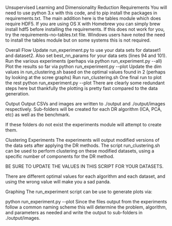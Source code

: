 Unsupervised Learning and Dimensionality Reduction
Requirements
You will need to use python 3.x with this code, and to pip install the packages in requirements.txt. The main addition here is the tables module which does require HDF5. If you are using OS X with Homebrew you can simply brew install hdf5 before installing the requirements. If this does not work for you, try the requirements-no-tables.txt file. Windows users have noted the need to install the tables module but on some systems this is not required.

Overall Flow
Update run_experiment.py to use your data sets for dataset1 and dataset2. Also set best_nn_params for your data sets (lines 94 and 101).
Run the various experiments (perhaps via python run_experiment.py --all)
Plot the results so far via python run_experiment.py --plot
Update the dim values in run_clustering.sh based on the optimal values found in 2 (perhaps by looking at the scree graphs)
Run run_clustering.sh
One final run to plot the rest python run_experiment.py --plot
There are clearly some redundant steps here but thankfully the plotting is pretty fast compared to the data generation.

Output
Output CSVs and images are written to ./output and ./output/images respectively. Sub-folders will be created for each DR algorithm (ICA, PCA, etc) as well as the benchmark.

If these folders do not exist the experiments module will attempt to create them.

Clustering Experiments
The experiments will output modified versions of the data sets after applying the DR methods. The script run_clustering.sh can be used to perform clustering on these modified datasets, using a specific number of components for the DR method.

BE SURE TO UPDATE THE VALUES IN THIS SCRIPT FOR YOUR DATASETS.

There are different optimal values for each algorithm and each dataset, and using the wrong value will make you a sad panda.

Graphing
The run_experiment script can be use to generate plots via:

python run_experiment.py --plot
Since the files output from the experiments follow a common naming scheme this will determine the problem, algorithm, and parameters as needed and write the output to sub-folders in ./output/images.

